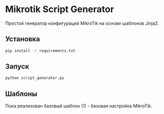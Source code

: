 # Mikrotik Script Generator

Простой генератор конфигураций MikroTik на основе шаблонов Jinja2.

## Установка

```bash
pip install -r requirements.txt
```

## Запуск

```bash
python script_generator.py
```

## Шаблоны

Пока реализован базовый шаблон (1) - базовая настройка MikroTik.
